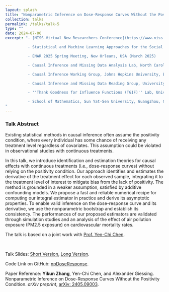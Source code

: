 ```yaml
---
layout: splash
title: "Nonparametric Inference on Dose-Response Curves Without the Positivity Condition"
collection: talks
permalink: /talks/talk-5
type: ""
date: 2024-07-06
excerpt: "- [NISS Virtual New Researchers Conference](https://www.niss.org/events/niss-virtual-new-researchers-conference) (Virtual, June 2025)

          - Statistical and Machine Learning Approaches for the Social Science Group, Seattle, USA (May 2025)

          - ENAR 2025 Spring Meeting, New Orleans, USA (March 2025)

          - Causal Inference and Missing Data Analysis Lab, North Carolina State University, Raleigh, USA (March 2025)

          - Causal Inference Working Group, Johns Hopkins University, Baltimore, USA (March 2025)

          - Causal Inference and Missing Data Reading Group, University of Washington, Seattle, USA (November 2024)

          - ''Thank Goodness for Influence Functions (TGIF)'' Lab, University of Washington, Seattle, USA (October 2024)

          - School of Mathematics, Sun Yat-Sen University, Guangzhou, China (September 2024)
"
---
```


### Talk Abstract

Existing statistical methods in causal inference often assume the positivity condition, where every individual has some chance of receiving any treatment level regardless of covariates. This assumption could be violated in observational studies with continuous treatments.

In this talk, we introduce identification and estimation theories for causal effects with continuous treatments (i.e., dose-response curves) without relying on the positivity condition. Our approach identifies and estimates the derivative of the treatment effect for each observed sample, integrating it to the treatment level of interest to mitigate bias from the lack of positivity. The method is grounded in a weaker assumption, satisfied by additive confounding models. We propose a fast and reliable numerical recipe for computing our integral estimator in practice and derive its asymptotic properties. To enable valid inference on the dose-response curve and its derivative, we use the nonparametric bootstrap and establish its consistency. The performances of our proposed estimators are validated through simulation studies and an analysis of the effect of air pollution exposure (PM2.5 exposure) on cardiovascular mortality rates.

The talk is based on a joint work with  [Prof. Yen-Chi Chen](http://faculty.washington.edu/yenchic/).

<br>

Talk Slides: [Short Version](https://zhangyk8.github.io/talks/DoseResponseNP_Short.pdf), [Long Version](https://zhangyk8.github.io/talks/DoseResponseNP.pdf).

Code Link on GitHub: [npDoseResponse](https://github.com/zhangyk8/npDoseResponse).

Paper Reference: **Yikun Zhang**, Yen-Chi Chen, and Alexander Giessing. Nonparametric Inference on Dose-Response Curves Without the Positivity Condition. _arXiv preprint_, [arXiv: 2405.09003](https://arxiv.org/abs/2405.09003).
